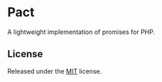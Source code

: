 Pact
====

A lightweight implementation of promises for PHP.

License
-------

Released under the [MIT](LICENSE) license.
